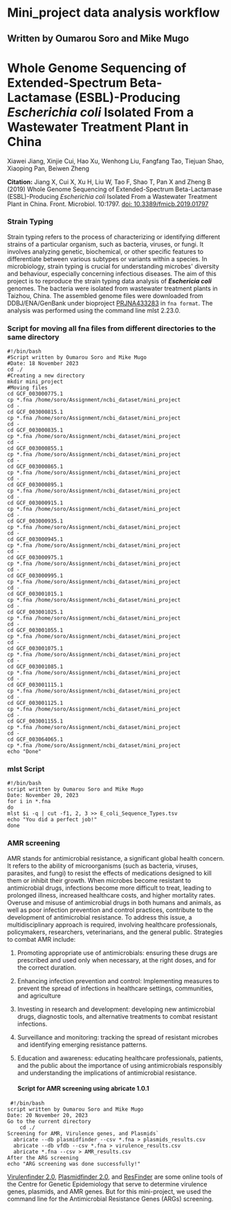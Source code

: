 # Mini_project data analysis workflow
 ## Written by Oumarou Soro and Mike Mugo

# Whole Genome Sequencing of Extended-Spectrum Beta-Lactamase (ESBL)-Producing _Escherichia coli_ Isolated From a Wastewater Treatment Plant in China
   Xiawei Jiang, Xinjie Cui, Hao Xu, Wenhong Liu, Fangfang Tao, Tiejuan Shao, Xiaoping Pan, Beiwen Zheng
   
**Citation:** Jiang X, Cui X, Xu H, Liu W, Tao F, Shao T, Pan X and Zheng B (2019) Whole Genome Sequencing of Extended-Spectrum Beta-Lactamase (ESBL)-Producing _Escherichia coli_ Isolated From a Wastewater Treatment Plant in China. Front. Microbiol. 10:1797. [doi: 10.3389/fmicb.2019.01797](https://www.frontiersin.org/articles/10.3389/fmicb.2019.01797/full)

   ### Strain Typing
Strain typing refers to the process of characterizing or identifying different strains of a particular organism, such as bacteria, viruses, or fungi. It involves analyzing genetic, biochemical, or other specific features to differentiate between various subtypes or variants within a species.
In microbiology, strain typing is crucial for understanding microbes' diversity and behaviour, especially concerning infectious diseases. The aim of this project is to reproduce the strain typing data analysis of _**Eschericia coli**_ genomes. The bacteria were isolated from wastewater treatment plants in Taizhou, China.
The assembled genome files were downloaded from DDBJ/ENA/GenBank under bioproject [PRJNA433283](https://www.ncbi.nlm.nih.gov/bioproject/?term=PRJNA433283) in `fna format`. The analysis was performed using the command line mlst 2.23.0.
  ### Script for moving all fna files from different directories to the same directory
```
#!/bin/bash
#Script written by Oumarou Soro and Mike Mugo
#Date: 18 November 2023
cd ./
#Creating a new directory
mkdir mini_project
#Moving files
cd GCF_003000775.1
cp *.fna /home/soro/Assignment/ncbi_dataset/mini_project
cd -
cd GCF_003000815.1
cp *.fna /home/soro/Assignment/ncbi_dataset/mini_project
cd -
cd GCF_003000835.1
cp *.fna /home/soro/Assignment/ncbi_dataset/mini_project
cd -
cd GCF_003000855.1
cp *.fna /home/soro/Assignment/ncbi_dataset/mini_project
cd -
cd GCF_003000865.1
cp *.fna /home/soro/Assignment/ncbi_dataset/mini_project
cd -
cd GCF_003000895.1
cp *.fna /home/soro/Assignment/ncbi_dataset/mini_project
cd -
cd GCF_003000915.1
cp *.fna /home/soro/Assignment/ncbi_dataset/mini_project
cd -
cd GCF_003000935.1
cp *.fna /home/soro/Assignment/ncbi_dataset/mini_project
cd -
cd GCF_003000945.1
cp *.fna /home/soro/Assignment/ncbi_dataset/mini_project
cd -
cd GCF_003000975.1
cp *.fna /home/soro/Assignment/ncbi_dataset/mini_project
cd -
cd GCF_003000995.1
cp *.fna /home/soro/Assignment/ncbi_dataset/mini_project
cd -
cd GCF_003001015.1
cp *.fna /home/soro/Assignment/ncbi_dataset/mini_project
cd -
cd GCF_003001025.1
cp *.fna /home/soro/Assignment/ncbi_dataset/mini_project
cd -
cd GCF_003001055.1
cp *.fna /home/soro/Assignment/ncbi_dataset/mini_project
cd -
cd GCF_003001075.1
cp *.fna /home/soro/Assignment/ncbi_dataset/mini_project
cd -
cd GCF_003001085.1
cp *.fna /home/soro/Assignment/ncbi_dataset/mini_project
cd -
cd GCF_003001115.1
cp *.fna /home/soro/Assignment/ncbi_dataset/mini_project
cd -
cd GCF_003001125.1
cp *.fna /home/soro/Assignment/ncbi_dataset/mini_project
cd -
cd GCF_003001155.1
cp *.fna /home/soro/Assignment/ncbi_dataset/mini_project
cd -
cd GCF_003064065.1
cp *.fna /home/soro/Assignment/ncbi_dataset/mini_project
echo "Done"
```
  ### mlst Script
```  
#!/bin/bash
script written by Oumarou Soro and Mike Mugo
Date: November 20, 2023  
for i in *.fna
do
mlst $i -q | cut -f1, 2, 3 >> E_coli_Sequence_Types.tsv
echo "You did a perfect job!"
done

```
  ### AMR screening
AMR stands for antimicrobial resistance, a significant global health concern. It refers to the ability of microorganisms (such as bacteria, viruses, parasites, and fungi) to resist the effects of medications designed to kill them or inhibit their growth.
When microbes become resistant to antimicrobial drugs, infections become more difficult to treat, leading to prolonged illness, increased healthcare costs, and higher mortality rates. Overuse and misuse of antimicrobial drugs in both humans and animals, as well as poor infection prevention and control practices, contribute to the development of antimicrobial resistance.
To address this issue, a multidisciplinary approach is required, involving healthcare professionals, policymakers, researchers, veterinarians, and the general public. Strategies to combat AMR include:

1. Promoting appropriate use of antimicrobials: ensuring these drugs are prescribed and used only when necessary, at the right doses, and for the correct duration.

2. Enhancing infection prevention and control: Implementing measures to prevent the spread of infections in healthcare settings, communities, and agriculture

3. Investing in research and development: developing new antimicrobial drugs, diagnostic tools, and alternative treatments to combat resistant infections.

4. Surveillance and monitoring: tracking the spread of resistant microbes and identifying emerging resistance patterns.

5. Education and awareness: educating healthcare professionals, patients, and the public about the importance of using antimicrobials responsibly and understanding the implications of antimicrobial resistance.
   #### Script for AMR screening using abricate 1.0.1
```
 #!/bin/bash
script written by Oumarou Soro and Mike Mugo
Date: 20 November 20, 2023
Go to the current directory
    cd ./
Screening for AMR, Virulence genes, and Plasmids`
  abricate --db plasmidfinder --csv *.fna > plasmids_results.csv
  abricate --db vfdb --csv *.fna > virulence_results.csv
  abricate *.fna --csv > AMR_results.csv
After the ARG screening
echo "ARG screening was done successfully!"

```
[Virulenfinder 2.0](https://cge.food.dtu.dk/services/VirulenceFinder/), [Plasmidfinder 2.0](https://cge.food.dtu.dk/services/PlasmidFinder/), and [ResFinder](http://genepi.food.dtu.dk/resfinder) are some online tools of the Centre for Genetic Epidemiology that serve to determine virulence genes, plasmids, and AMR genes. But for this mini-project, we used the command line for the Antimicrobial Resistance Genes (ARGs) screening.
